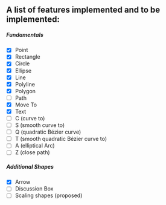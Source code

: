 ## A list of features implemented and to be implemented:

##### Fundamentals
   - [x] Point
   - [x] Rectangle
   - [x] Circle
   - [x] Ellipse
   - [x] Line
   - [x] Polyline
   - [x] Polygon
   - [ ] Path
   - [x] Move To
   - [x] Text
   - [ ]  C (curve to)
   - [ ]  S (smooth curve to)
   - [ ]  Q (quadratic Bézier curve)
   - [ ]  T (smooth quadratic Bézier curve to)
   - [ ]  A (elliptical Arc)
   - [ ]  Z (close path)
 
##### Additional Shapes
   - [x] Arrow
   - [ ] Discussion Box
   - [ ] Scaling shapes (proposed) 

